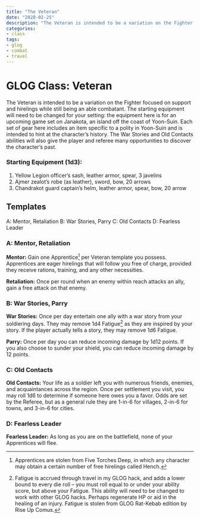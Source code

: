 ```yaml
---
title: "The Veteran"
date: "2020-02-25"
description: "The Veteran is intended to be a variation on the Fighter focused on support and hirelings while still being an able combatant."
categories:
- class
tags:
- glog
- combat
- travel
---
```


# GLOG Class: Veteran

The Veteran is intended to be a variation on the Fighter focused on support and hirelings while still being an able combatant. The starting equipment will need to be changed for your setting: the equipment here is for an upcoming game set on Janakota, an island off the coast of Yoon-Suin. Each set of gear here includes an item specific to a polity in Yoon-Suin and is intended to hint at the character’s history. The War Stories and Old Contacts abilities will also give the player and referee many opportunities to discover the character’s past.

### Starting Equipment (1d3):

1. Yellow Legion officer’s sash, leather armor, spear, 3 javelins
2. Ajmer zealot’s robe (as leather), sword, bow, 20 arrows
3. Chandrakot guard captain’s helm, leather armor, spear, bow, 20 arrow

## Templates

A: Mentor, Retaliation
B: War Stories, Parry
C: Old Contacts
D: Fearless Leader

### A: Mentor, Retaliation

**Mentor:** Gain one Apprentice[^1] per Veteran template you possess. Apprentices are eager hirelings that will follow you free of charge, provided they receive rations, training, and any other necessities.

**Retaliation:** Once per round when an enemy within reach attacks an ally, gain a free attack on that enemy.

### B: War Stories, Parry

**War Stories:** Once per day entertain one ally with a war story from your soldiering days. They may remove 1d4 Fatigue[^2] as they are inspired by your story. If the player actually tells a story, they may remove 1d6 Fatigue.

**Parry:** Once per day you can reduce incoming damage by 1d12 points. If you also choose to sunder your shield, you can reduce incoming damage by 12 points.

### C: Old Contacts

**Old Contacts:** Your life as a soldier left you with numerous friends, enemies, and acquaintances across the region. Once per settlement you visit, you may roll 1d6 to determine if someone here owes you a favor. Odds are set by the Referee, but as a general rule they are 1-in-6 for villages, 2-in-6 for towns, and 3-in-6 for cities.

### D: Fearless Leader

**Fearless Leader:** As long as you are on the battlefield, none of your Apprentices will flee.

[^1]: Apprentices are stolen from Five Torches Deep, in which any character may obtain a certain number of free hirelings called Hench.

[^2]: Fatigue is accrued through travel in my GLOG hack, and adds a lower bound to every die roll – you must roll equal to or under your ability score, but above your Fatigue. This ability will need to be changed to work with other GLOG hacks. Perhaps regenerate HP or aid in the healing of an injury. Fatigue is stolen from GLOG Rat-Kebab edition by Rise Up Comus.
